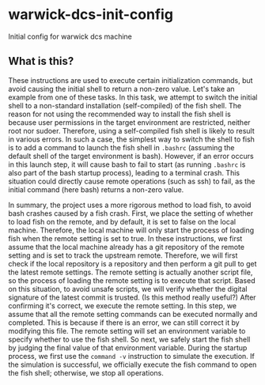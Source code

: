 # warwick-dcs-init-config
Initial config for warwick dcs machine

## What is this?

These instructions are used to execute certain initialization commands, but avoid causing the initial shell to return a non-zero value.
Let's take an example from one of these tasks.
In this task, we attempt to switch the initial shell to a non-standard installation (self-compiled) of the fish shell.
The reason for not using the recommended way to install the fish shell is because user permissions in the target environment are restricted, neither root nor sudoer.
Therefore, using a self-compiled fish shell is likely to result in various errors.
In such a case, the simplest way to switch the shell to fish is to add a command to launch the fish shell in `.bashrc` (assuming the default shell of the target environment is bash). However, if an error occurs in this launch step, it will cause bash to fail to start (as running `.bashrc` is also part of the bash startup process), leading to a terminal crash. This situation could directly cause remote operations (such as ssh) to fail, as the initial command (here bash) returns a non-zero value.

In summary, the project uses a more rigorous method to load fish, to avoid bash crashes caused by a fish crash.
First, we place the setting of whether to load fish on the remote, and by default, it is set to false on the local machine. Therefore, the local machine will only start the process of loading fish when the remote setting is set to true.
In these instructions, we first assume that the local machine already has a git repository of the remote setting and is set to track the upstream remote. Therefore, we will first check if the local repository is a repository and then perform a git pull to get the latest remote settings.
The remote setting is actually another script file, so the process of loading the remote setting is to execute that script.
Based on this situation, to avoid unsafe scripts, we will verify whether the digital signature of the latest commit is trusted. (Is this method really useful?)
After confirming it's correct, we execute the remote setting. In this step, we assume that all the remote setting commands can be executed normally and completed. This is because if there is an error, we can still correct it by modifying this file.
The remote setting will set an environment variable to specify whether to use the fish shell. So next, we safely start the fish shell by judging the final value of that environment variable. During the startup process, we first use the `command -v` instruction to simulate the execution. If the simulation is successful, we officially execute the fish command to open the fish shell; otherwise, we stop all operations.
